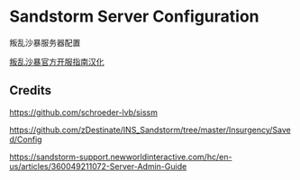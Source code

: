 # Sandstorm Server Configuration
叛乱沙暴服务器配置

[叛乱沙暴官方开服指南汉化](https://jonathanchuyan.github.io/blog/%E5%8F%9B%E4%B9%B1%E6%B2%99%E6%9A%B4%E5%BC%80%E6%9C%8D%E6%8C%87%E5%8D%97/)

## Credits

https://github.com/schroeder-lvb/sissm

https://github.com/zDestinate/INS_Sandstorm/tree/master/Insurgency/Saved/Config

https://sandstorm-support.newworldinteractive.com/hc/en-us/articles/360049211072-Server-Admin-Guide

